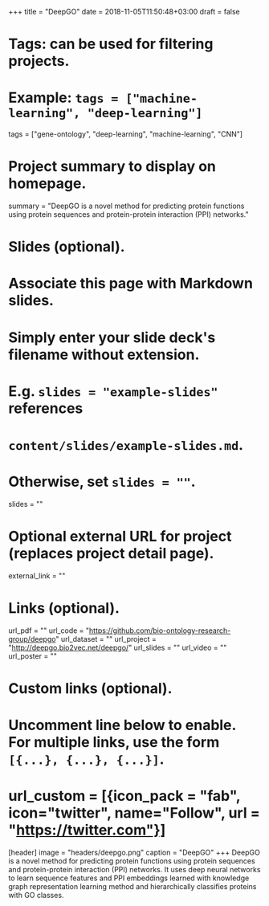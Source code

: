 +++
title = "DeepGO"
date = 2018-11-05T11:50:48+03:00
draft = false

# Tags: can be used for filtering projects.
# Example: `tags = ["machine-learning", "deep-learning"]`
tags = ["gene-ontology", "deep-learning", "machine-learning", "CNN"]

# Project summary to display on homepage.
summary = "DeepGO is a novel method for predicting protein functions using protein sequences and protein-protein interaction (PPI) networks."

# Slides (optional).
#   Associate this page with Markdown slides.
#   Simply enter your slide deck's filename without extension.
#   E.g. `slides = "example-slides"` references 
#   `content/slides/example-slides.md`.
#   Otherwise, set `slides = ""`.
slides = ""

# Optional external URL for project (replaces project detail page).
external_link = ""

# Links (optional).
url_pdf = ""
url_code = "https://github.com/bio-ontology-research-group/deepgo"
url_dataset = ""
url_project = "http://deepgo.bio2vec.net/deepgo/"
url_slides = ""
url_video = ""
url_poster = ""

# Custom links (optional).
#   Uncomment line below to enable. For multiple links, use the form `[{...}, {...}, {...}]`.
# url_custom = [{icon_pack = "fab", icon="twitter", name="Follow", url = "https://twitter.com"}]

[header]
  image = "headers/deepgo.png"
  caption = "DeepGO"
+++
DeepGO is a novel method for predicting protein functions using
protein sequences and protein-protein interaction (PPI) networks.  It
uses deep neural networks to learn sequence features and PPI
embeddings learned with knowledge graph representation learning method
and hierarchically classifies proteins with GO classes.